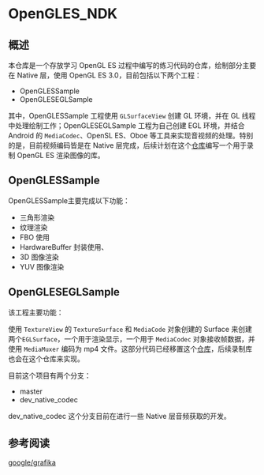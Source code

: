 # OpenGLES_NDK

## 概述

本仓库是一个存放学习 OpenGL ES 过程中编写的练习代码的仓库，绘制部分主要在 Native 层，使用 OpenGL ES 3.0，目前包括以下两个工程：

* OpenGLESSample
* OpenGLESEGLSample

其中，OpenGLESSample 工程使用 `GLSurfaceView` 创建 GL 环境，并在 GL 线程中处理绘制工作；OpenGLESEGLSample 工程为自己创建 EGL 环境，并结合 Android 的 `MediaCodec`、OpenSL ES、Oboe 等工具来实现音视频的处理。特别的是，目前视频编码皆是在 Native 层完成，后续计划在这个[仓库](https://github.com/cgwang1580/GLMediaRecorder)编写一个用于录制 OpenGL ES 渲染图像的库。

## OpenGLESSample

OpenGLESSample主要完成以下功能：

* 三角形渲染
* 纹理渲染
* FBO 使用
* HardwareBuffer 封装使用、
* 3D 图像渲染
* YUV 图像渲染

## OpenGLESEGLSample

该工程主要功能：

使用 `TextureView` 的 `TextureSurface` 和 `MediaCode` 对象创建的 Surface 来创建两个`EGLSurface`，一个用于渲染显示，一个用于 `MediaCodec` 对象接收帧数据，并使用 `MediaMuxer` 编码为 mp4 文件。这部分代码已经移置这个[仓库](https://github.com/cgwang1580/GLMediaRecorder)，后续录制库也会在这个仓库来实现。

目前这个项目有两个分支：

* master
* dev_native_codec

dev_native_codec 这个分支目前在进行一些 Native 层音频获取的开发。

## 参考阅读

[google/grafika](https://github.com/google/grafika)